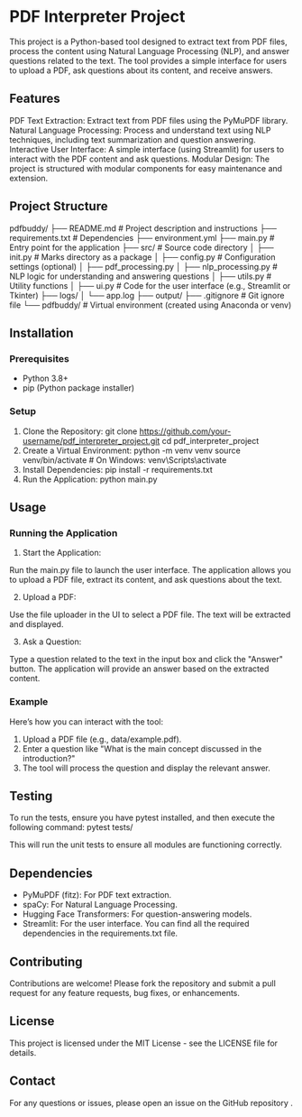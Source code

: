 # PDF Interpreter Project

This project is a Python-based tool designed to extract text from PDF files, process the content using Natural Language Processing (NLP), and answer questions related to the text. The tool provides a simple interface for users to upload a PDF, ask questions about its content, and receive answers.

## Features
PDF Text Extraction: Extract text from PDF files using the PyMuPDF library.
Natural Language Processing: Process and understand text using NLP techniques, including text summarization and question answering.
Interactive User Interface: A simple interface (using Streamlit) for users to interact with the PDF content and ask questions.
Modular Design: The project is structured with modular components for easy maintenance and extension.

## Project Structure
pdfbuddy/
├── README.md                      # Project description and instructions
├── requirements.txt               # Dependencies
├── environment.yml
├── main.py                        # Entry point for the application
├── src/                           # Source code directory
│ ├── init.py                      # Marks directory as a package
│ ├── config.py                    # Configuration settings (optional)
│ ├── pdf_processing.py 
│ ├── nlp_processing.py            # NLP logic for understanding and answering questions
│ ├── utils.py                     # Utility functions
│ ├── ui.py                        # Code for the user interface (e.g., Streamlit or Tkinter)
├── logs/
│ └── app.log
├── output/
├── .gitignore                     # Git ignore file
└── pdfbuddy/                      # Virtual environment (created using Anaconda or venv)


## Installation
### Prerequisites
* Python 3.8+
* pip (Python package installer)
### Setup
1. Clone the Repository:
    git clone https://github.com/your-username/pdf_interpreter_project.git
    cd pdf_interpreter_project
2. Create a Virtual Environment:
    python -m venv venv
    source venv/bin/activate  # On Windows: venv\Scripts\activate
3. Install Dependencies:
    pip install -r requirements.txt
4. Run the Application:
    python main.py

## Usage
### Running the Application
1. Start the Application:

Run the main.py file to launch the user interface. The application allows you to upload a PDF file, extract its content, and ask questions about the text.

2. Upload a PDF:

Use the file uploader in the UI to select a PDF file. The text will be extracted and displayed.

3. Ask a Question:

Type a question related to the text in the input box and click the "Answer" button. The application will provide an answer based on the extracted content.

### Example
Here’s how you can interact with the tool:

1. Upload a PDF file (e.g., data/example.pdf).
2. Enter a question like "What is the main concept discussed in the introduction?"
3. The tool will process the question and display the relevant answer.

## Testing
To run the tests, ensure you have pytest installed, and then execute the following command:
    pytest tests/

This will run the unit tests to ensure all modules are functioning correctly.

## Dependencies
* PyMuPDF (fitz): For PDF text extraction.
* spaCy: For Natural Language Processing.
* Hugging Face Transformers: For question-answering models.
* Streamlit: For the user interface.
You can find all the required dependencies in the requirements.txt file.

## Contributing
Contributions are welcome! Please fork the repository and submit a pull request for any feature requests, bug fixes, or enhancements.

## License
This project is licensed under the MIT License - see the LICENSE<link> file for details.

## Contact
For any questions or issues, please open an issue on the GitHub repository <link>.